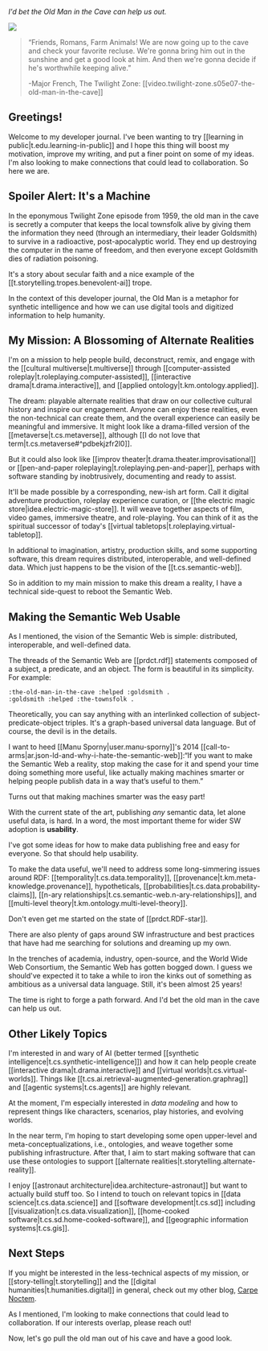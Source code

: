
*I'd bet the Old Man in the Cave can help us out.*

![](/assets/images/2024-09-13-16-11-46.png)

>“Friends, Romans, Farm Animals! We are now going up to the cave and check your favorite recluse. We're gonna bring him out in the sunshine and get a good look at him. And then we're gonna decide if he's worthwhile keeping alive.” 
> 
> -Major French, The Twilight Zone: [[video.twilight-zone.s05e07-the-old-man-in-the-cave]]

## Greetings!

Welcome to my developer journal. I've been wanting to try [[learning in public|t.edu.learning-in-public]] and I hope this thing will boost my motivation, improve my writing, and put a finer point on some of my ideas. I'm also looking to make connections that could lead to collaboration. So here we are.

## Spoiler Alert: It's a Machine

In the eponymous Twilight Zone episode from 1959, the old man in the cave is secretly a computer that keeps the local townsfolk alive by giving them the information they need (through an intermediary, their leader Goldsmith) to survive in a radioactive, post-apocalyptic world. They end up destroying the computer in the name of freedom, and then everyone except Goldsmith dies of radiation poisoning. 

It's a story about secular faith and a nice example of the [[t.storytelling.tropes.benevolent-ai]] trope.

In the context of this developer journal, the Old Man is a metaphor for synthetic intelligence and how we can use digital tools and digitized information to help humanity.

## My Mission: A Blossoming of Alternate Realities

I'm on a mission to help people build, deconstruct, remix, and engage with the [[cultural multiverse|t.multiverse]] through [[computer-assisted roleplay|t.roleplaying.computer-assisted]], [[interactive drama|t.drama.interactive]], and [[applied ontology|t.km.ontology.applied]]. 

The dream: playable alternate realities that draw on our collective cultural history and inspire our engagement. Anyone can enjoy these realities, even the non-technical can create them, and the overall experience can easily be meaningful and immersive. It might look like a drama-filled version of the [[metaverse|t.cs.metaverse]], although [[I do not love that term|t.cs.metaverse#^pdbekjzfr2l0]]. 

But it could also look like [[improv theater|t.drama.theater.improvisational]] or [[pen-and-paper roleplaying|t.roleplaying.pen-and-paper]], perhaps with software standing by inobtrusively, documenting and ready to assist.

It'll be made possible by a corresponding, new-ish art form. Call it digital adventure production, roleplay experience curation, or [[the electric magic store|idea.electric-magic-store]]. It will weave together aspects of film, video games, immersive theatre, and role-playing. You can think of it as the spiritual successor of today's [[virtual tabletops|t.roleplaying.virtual-tabletop]].

In additional to imagination, artistry, production skills, and some supporting software, this dream requires distributed, interoperable, and well-defined data. Which just happens to be the vision of the [[t.cs.semantic-web]].

So in addition to my main mission to make this dream a reality, I have a technical side-quest to reboot the Semantic Web. 

## Making the Semantic Web Usable

As I mentioned, the vision of the Semantic Web is simple: distributed, interoperable, and well-defined data.

The threads of the Semantic Web are [[prdct.rdf]] statements composed of a subject, a predicate, and an object. The form is beautiful in its simplicity. For example:

```turtle
:the-old-man-in-the-cave :helped :goldsmith .
:goldsmith :helped :the-townsfolk .
```

Theoretically, you can say anything with an interlinked collection of subject-predicate-object triples. It's a graph-based universal data language. But of course, the devil is in the details.

I want to heed [[Manu Sporny|user.manu-sporny]]'s 2014 [[call-to-arms|ar.json-ld-and-why-i-hate-the-semantic-web]]:“If you want to make the Semantic Web a reality, stop making the case for it and spend your time doing something more useful, like actually making machines smarter or helping people publish data in a way that’s useful to them.” 

Turns out that making machines smarter was the easy part!

With the current state of the art, publishing *any* semantic data, let alone useful data, is hard. In a word, the most important theme for wider SW adoption is **usability**. 

I've got some ideas for how to make data publishing free and easy for everyone. So that should help usability.

To make the data useful, we'll need to address some long-simmering issues around RDF: [[temporality|t.cs.data.temporality]], [[provenance|t.km.meta-knowledge.provenance]], hypotheticals, [[probabilities|t.cs.data.probability-claims]], [[n-ary relationships|t.cs.semantic-web.n-ary-relationships]], and [[multi-level theory|t.km.ontology.multi-level-theory]].

Don't even get me started on the state of [[prdct.RDF-star]].

There are also plenty of gaps around SW infrastructure and best practices that have had me searching for solutions and dreaming up my own. 

In the trenches of academia, industry, open-source, and the World Wide Web Consortium, the Semantic Web has gotten bogged down. I guess we should've expected it to take a while to iron the kinks out of something as ambitious as a universal data language. Still, it's been almost 25 years!

The time is right to forge a path forward. And I'd bet the old man in the cave can help us out.

## Other Likely Topics

I'm interested in and wary of AI (better termed [[synthetic intelligence|t.cs.synthetic-intelligence]]) and how it can help people create [[interactive drama|t.drama.interactive]] and [[virtual worlds|t.cs.virtual-worlds]]. Things like [[t.cs.ai.retrieval-augmented-generation.graphrag]] and [[agentic systems|t.cs.agents]] are highly relevant.

At the moment, I'm especially interested in *data modeling* and how to represent things like characters, scenarios, play histories, and evolving worlds. 

In the near term, I'm hoping to start developing some open upper-level and meta-conceptualizations, i.e., ontologies, and weave together some publishing infrastructure. After that, I aim to start making software that can use these ontologies to support [[alternate realities|t.storytelling.alternate-reality]].

I enjoy [[astronaut architecture|idea.architecture-astronaut]] but want to actually build stuff too. So I intend to touch on relevant topics in [[data science|t.cs.data.science]] and [[software development|t.cs.sd]] including [[visualization|t.cs.data.visualization]], [[home-cooked software|t.cs.sd.home-cooked-software]], and [[geographic information systems|t.cs.gis]]. 

## Next Steps

If you might be interested in the less-technical aspects of my mission, or [[story-telling|t.storytelling]] and the [[digital humanities|t.humanities.digital]] in general, check out my other blog, [Carpe Noctem](https://djradon.substack.com/p/introducing-carpe-noctem).

As I mentioned, I'm looking to make connections that could lead to collaboration. If our interests overlap, please reach out!

Now, let's go pull the old man out of his cave and have a good look.


